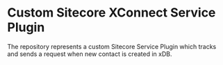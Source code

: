 # Custom Sitecore XConnect Service Plugin

The repository represents a custom Sitecore Service Plugin which tracks and sends a request when new contact is created in xDB.
